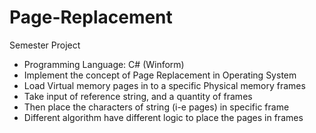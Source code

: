 # Page-Replacement
Semester Project
- Programming Language: C# (Winform)
- Implement the concept of Page Replacement in Operating System
- Load Virtual memory pages in to a specific Physical memory frames
- Take input of reference string, and a quantity of frames
- Then place the characters of string (i-e pages) in specific frame
- Different algorithm have different logic to place the pages in frames

